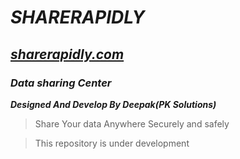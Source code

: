 # ***SHARERAPIDLY***
## ***[sharerapidly.com](url)***
### ***Data sharing Center*** 
***Designed And Develop By Deepak(PK Solutions)*** <br/>
> Share Your data Anywhere Securely and safely <br/>

> This repository is under development 
